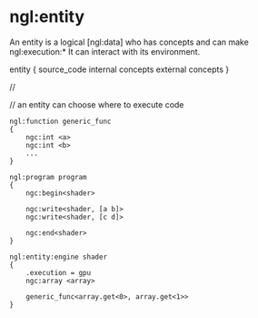 # ngl:entity

An entity is a logical [ngl:data] who has concepts and can make ngl:execution:*
It can interact with its environment.

entity
{
    source_code
    internal concepts
    external concepts
}

//



//
an entity can choose where to execute code

```
ngl:function generic_func
{
    ngc:int <a>
    ngc:int <b>
    ...
}

ngl:program program
{
    ngc:begin<shader>

    ngc:write<shader, [a b]>
    ngc:write<shader, [c d]>

    ngc:end<shader>
}

ngl:entity:engine shader
{
    .execution = gpu
    ngc:array <array>

    generic_func<array.get<0>, array.get<1>>
}

```